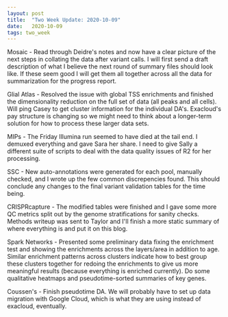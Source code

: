 ```yaml
---
layout: post
title:  "Two Week Update: 2020-10-09"
date:   2020-10-09
tags: two_week
---
```


Mosaic - Read through Deidre's notes and now have a clear picture of the next steps in collating the data after variant calls. I will first send a draft description of what I believe the next round of summary files should look like. If these seem good I will get them all together across all the data for summarization for the progress report.

Glial Atlas - Resolved the issue with global TSS enrichments and finished the dimensionality reduction on the full set of data (all peaks and all cells). Will ping Casey to get cluster information for the individual DA's. Exacloud's pay structure is changing so we might need to think about a longer-term solution for how to process these larger data sets.

MIPs - The Friday Illumina run seemed to have died at the tail end. I demuxed everything and gave Sara her share. I need to give Sally a different suite of scripts to deal with the data quality issues of R2 for her processing.

SSC - New auto-annotations were generated for each pool, manually checked, and I wrote up the few common discrepencies found. This should conclude any changes to the final variant validation tables for the time being.

CRISPRcapture - The modified tables were finished and I gave some more QC metrics split out by the genome stratifications for sanity checks. Methods writeup was sent to Taylor and I'll finish a more static summary of where everything is and put it on this blog.

Spark Networks - Presented some preliminary data fixing the enrichment test and showing the enrichments across the layers/area in addition to age. Similar enrichment patterns across clusters indicate how to best group these clusters together for redoing the enrichments to give us more meaningful results (because everything is enriched currently). Do some qualitative heatmaps and pseudotime-sorted summaries of key genes.

Coussen's - Finish pseudotime DA. We will probably have to set up data migration with Google Cloud, which is what they are using instead of exacloud, eventually.
